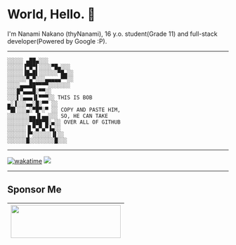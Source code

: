 # World, Hello. 👋

I'm Nanami Nakano (thyNanami), 16 y.o. student(Grade 11) and full-stack developer(Powered by Google :P).

----------

```bob
░░░░░ ▄██▄░░░
░░░░░▐▀█▀▌░░░░▀█▄░░░
░░░░░▐█▄█▌░░░░░░▀█▄░░
░░░░░░▀▄▀░░░▄▄▄▄▄▀▀░░
░░░░▄▄▄██▀▀▀▀░░░░░░░
░░░█▀▄▄▄█░▀▀░░
░░░▌░▄▄▄▐▌▀▀▀░░ THIS IS BOB
▄░▐░░░▄▄░█░▀▀ ░░
▀█▌░░░▄░▀█▀░▀ ░░ COPY AND PASTE HIM,
░░░░░░░▄▄▐▌▄▄░░░ SO, HE CAN TAKE
░░░░░░░▀███▀█░▄░░ OVER ALL OF GITHUB
░░░░░░▐▌▀▄▀▄▀▐▄░░
░░░░░░▐▀░░░░░░▐▌░░
░░░░░░█░░░░░░░░█░░░
```

----------

[![wakatime](https://wakatime.com/badge/user/0aa0267a-8988-4090-ad37-c5a4dfc58ac8.svg)](https://wakatime.com/@0aa0267a-8988-4090-ad37-c5a4dfc58ac8)
<img src="https://wakatime.com/share/@thynanami/dfa6f500-7bb7-42b8-85c1-59e706df77ae.svg"/>

----------

## Sponsor Me

| <a href="https://store.steampowered.com/wishlist/profiles/76561199030345543/#sort=order"><img height="75" width="250" src="https://store.cloudflare.steamstatic.com/public/shared/images/header/logo_steam.svg?t=962016"/></a> | 
| ---------------- | 
